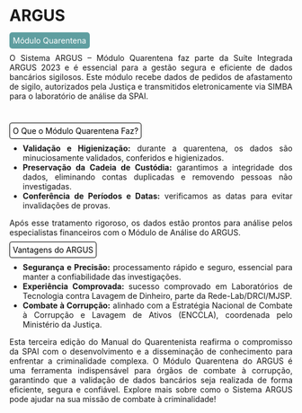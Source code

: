 # ARGUS 

<span style="background-color: #5F9EA0; border-radius: 5px; padding: 6px; color: #FFFFFF ">Módulo Quarentena</span>

<p style="text-align: justify;"> O Sistema ARGUS – Módulo Quarentena faz parte da Suíte Integrada ARGUS 2023 e é essencial para a gestão segura e eficiente de dados bancários sigilosos. Este módulo recebe dados de pedidos de afastamento de sigilo, autorizados pela Justiça e transmitidos eletronicamente via SIMBA para o laboratório de análise da SPAI. </p><br>

<span style="background-color: #FFFFFF; border-radius: 4px; padding: 5px; color: #000000; border: 1px solid #000000;"> O Que o Módulo Quarentena Faz?  </span><br>
<ul style="text-align: justify;" >
<li><strong>Validação e Higienização:</strong> durante a quarentena, os dados são minuciosamente validados, conferidos e higienizados. </li>
<li><strong>Preservação da Cadeia de Custódia:</strong> garantimos a integridade dos dados, eliminando contas duplicadas e removendo pessoas não investigadas. </li>
<li><strong>Conferência de Períodos e Datas:</strong> verificamos as datas para evitar invalidações de provas. </li>
</ul>
<p style="text-align: justify;">Após esse tratamento rigoroso, os dados estão prontos para análise pelos especialistas financeiros com o Módulo de Análise do ARGUS. </p>

<span style="background-color: #FFFFFF; border-radius: 4px; padding: 5px; color: #000000; border: 1px solid #000000;"> Vantagens do ARGUS </span><br>
<ul style="text-align: justify;" >
<li><strong>Segurança e Precisão:</strong> processamento rápido e seguro, essencial para manter a confiabilidade das investigações. </li>
<li><strong>Experiência Comprovada: </strong> sucesso comprovado em Laboratórios de Tecnologia contra Lavagem de Dinheiro, parte da Rede-Lab/DRCI/MJSP. </li>
<li><strong>Combate à Corrupção:</strong> alinhado com a Estratégia Nacional de Combate à Corrupção e Lavagem de Ativos (ENCCLA), coordenada pelo Ministério da Justiça.</li>
</ul>

<p style="text-align: justify;">Esta terceira edição do Manual do Quarentenista reafirma o compromisso da SPAI com o desenvolvimento e a disseminação de conhecimento para enfrentar a criminalidade complexa. O Módulo Quarentena do ARGUS é uma ferramenta indispensável para órgãos de combate à corrupção, garantindo que a validação de dados bancários seja realizada de forma eficiente, segura e confiável. Explore mais sobre como o Sistema ARGUS pode ajudar na sua missão de combate à criminalidade! </p>
